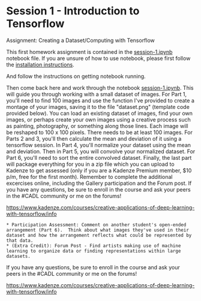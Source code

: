 # Session 1 - Introduction to Tensorflow

Assignment: Creating a Dataset/Computing with Tensorflow

This first homework assignment is contained in the [session-1.ipynb](session-1.ipynb) notebook file.  If you are unsure of how to use notebook, please first follow the [installation instructions](../README.md#installation-preliminaries).

And follow the instructions on getting notebook running.

Then come back here and work through the notebook [session-1.ipynb](session-1.ipynb).  This will guide you through working with a small dataset of images.  For Part 1, you'll need to find 100 images and use the function I've provided to create a montage of your images, saving it to the file "dataset.png" (template code provided below).  You can load an existing dataset of images, find your own images, or perhaps create your own images using a creative process such as painting, photography, or something along those lines.  Each image will be reshaped to 100 x 100 pixels.  There needs to be at least 100 images.  For Parts 2 and 3, you'll then calculate the mean and deviation of it using a tensorflow session. In Part 4,  you'll normalize your dataset using the mean and deviation.  Then in Part 5, you will convolve your normalized dataset.  For Part 6, you'll need to sort the entire convolved dataset.  Finally, the last part will package everything for you in a zip file which you can upload to Kadenze to get assessed (only if you are a Kadenze Premium member, $10 p/m, free for the first month).  Remember to complete the additional excercises online, including the Gallery participation and the Forum post.  If you have any questions, be sure to enroll in the course and ask your peers in the \#CADL community or me on the forums!

https://www.kadenze.com/courses/creative-applications-of-deep-learning-with-tensorflow/info

    * Participation Assessment: Comment on another student's open-ended arrangement (Part 6).  Think about what images they've used in their dataset and how the arrangement reflects what could be represented by that data.
    * (Extra Credit): Forum Post - Find artists making use of machine learning to organize data or finding representations within large datasets.

If you have any questions, be sure to enroll in the course and ask your peers in the \#CADL community or me on the forums!

https://www.kadenze.com/courses/creative-applications-of-deep-learning-with-tensorflow/info
